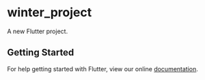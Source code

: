 # winter_project

A new Flutter project.

## Getting Started

For help getting started with Flutter, view our online
[documentation](https://flutter.io/).
